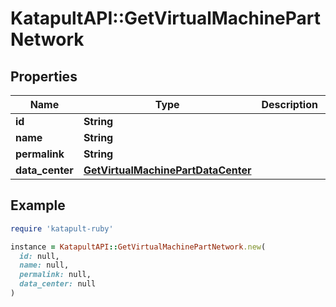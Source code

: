 # KatapultAPI::GetVirtualMachinePartNetwork

## Properties

| Name | Type | Description | Notes |
| ---- | ---- | ----------- | ----- |
| **id** | **String** |  | [optional] |
| **name** | **String** |  | [optional] |
| **permalink** | **String** |  | [optional] |
| **data_center** | [**GetVirtualMachinePartDataCenter**](GetVirtualMachinePartDataCenter.md) |  | [optional] |

## Example

```ruby
require 'katapult-ruby'

instance = KatapultAPI::GetVirtualMachinePartNetwork.new(
  id: null,
  name: null,
  permalink: null,
  data_center: null
)
```

